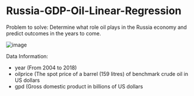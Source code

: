 # Russia-GDP-Oil-Linear-Regression
Problem to solve:  Determine what role oil plays in the Russia economy and predict outcomes in the years to come. 

![image](https://user-images.githubusercontent.com/102191236/184403966-985b4078-9e88-4261-908b-7cd248d3033a.png)


Data Information:
- year (From 2004 to 2018)
- oilprice (The spot price of a barrel (159 litres) of benchmark crude oil in US dollars
- gpd (Gross domestic product in billions of US dollars
